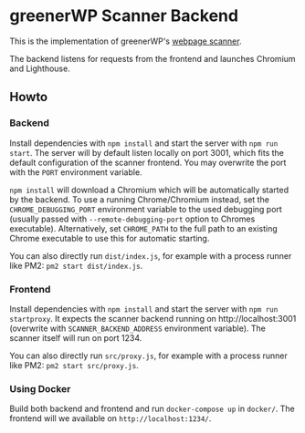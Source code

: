 # greenerWP Scanner Backend

This is the implementation of greenerWP's [webpage scanner](https://scan.greenerwp.net/).

The backend listens for requests from the frontend and launches Chromium and
Lighthouse.

## Howto

### Backend

Install dependencies with `npm install` and start the server with `npm run
start`. The server will by default listen locally on port 3001, which fits
the default configuration of the scanner frontend. You may overwrite the port
with the `PORT` environment variable.

`npm install` will download a Chromium which will be automatically started by
the backend. To use a running Chrome/Chromium instead, set the
`CHROME_DEBUGGING_PORT` environment variable to the used debugging port (usually
passed with `--remote-debugging-port` option to Chromes executable). Alternatively,
set `CHROME_PATH` to the full path to an existing Chrome executable to use this
for automatic starting.

You can also directly run `dist/index.js`, for example with a process runner like
PM2: `pm2 start dist/index.js`.

### Frontend

Install dependencies with `npm install` and start the server with `npm run
startproxy`. It expects the scanner backend running on http://localhost:3001
(overwrite with `SCANNER_BACKEND_ADDRESS` environment variable). The scanner
itself will run on port 1234.

You can also directly run `src/proxy.js`, for example with a process runner like
PM2: `pm2 start src/proxy.js`.

### Using Docker

Build both backend and frontend and run `docker-compose up` in `docker/`. The
frontend will we available on `http://localhost:1234/`.
